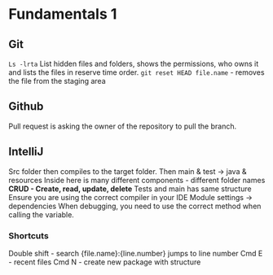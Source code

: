 # Fundamentals 1

## Git
`Ls -lrta` 
List hidden files and folders, shows the permissions, who owns it and lists the files in reserve time order. 
`git reset HEAD file.name` - removes the file from the staging area

## Github
Pull request is asking the owner of the repository to pull the branch.


## IntelliJ
Src folder then compiles to the target folder. 
Then main & test -\> java & resources
Inside here is many different components - different folder names
**CRUD - Create, read, update, delete**
Tests and main has same structure
Ensure you are using the correct compiler in your IDE
Module settings -\> dependencies
When debugging, you need to use the correct method when calling the variable.

### Shortcuts
Double shift - search
{file.name}:{line.number} jumps to line number
Cmd E - recent files
Cmd N - create new package with structure
